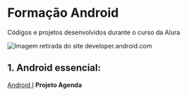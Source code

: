 # Formação Android
Códigos e projetos desenvolvidos durante o curso da Alura 

![Imagem retirada do site developer.android.com](https://developer.android.com/static/images/home/jetpack-promo.svg)


## 1. Android essencial:
[Android I](https://github.com/andermelo/alura-formacao-android/tree/master/android-i) **Projeto Agenda**
